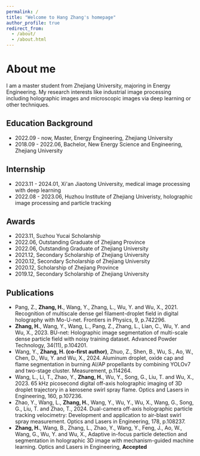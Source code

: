```yaml
---
permalink: /
title: "Welcome to Hang Zhang's homepage"
author_profile: true
redirect_from: 
  - /about/
  - /about.html
---
```

# About me
I am a master student from Zhejiang University, majoring in Energy Engineering. My research interests like industrial image processing including holographic images and microscopic images via deep learning or other techniques.



## Education Background
* 2022.09 - now, Master, Energy Engineering, Zhejiang University
* 2018.09 - 2022.06, Bachelor, New Energy Science and Engineering, Zhejiang University
## Internship
* 2023.11 - 2024.01, Xi'an Jiaotong University, medical image processing with deep learning
* 2022.08 - 2023.06, Huzhou Institute of Zhejiang Univeristy, holographic image processing and particle tracking
## Awards
* 2023.11, Suzhou Yucai Scholarship
* 2022.06, Outstanding Graduate of Zhejiang Province
* 2022.06, Outstanding Graduate of Zhejiang University
* 2021.12, Secondary Scholarship of Zhejiang University
* 2020.12, Secondary Scholarship of Zhejiang University
* 2020.12, Scholarship of Zhejiang Province
* 2019.12, Secondary Scholarship of Zhejiang University
## Publications
* Pang, Z., **Zhang, H.**, Wang, Y., Zhang, L., Wu, Y. and Wu, X., 2021. Recognition of multiscale dense gel filament-droplet field in digital holography with Mo-U-net. Frontiers in Physics, 9, p.742296.
* **Zhang, H.**, Wang, Y., Wang, L., Pang, Z., Zhang, L., Lian, C., Wu, Y. and Wu, X., 2023. BU-net: Holographic image segmentation of multi-scale dense particle field with noisy training dataset. Advanced Powder Technology, 34(11), p.104201.
* Wang, Y., **Zhang, H. (co-first author)**, Zhuo, Z., Shen, B., Wu, S., Ao, W., Chen, D., Wu, Y. and Wu, X., 2024. Aluminum droplet, oxide cap and flame segmentation in burning Al/AP propellants by combining YOLOv7 and two-stage cluster. Measurement, p.114264.
* Wang, L., Li, T., Zhao, Y., **Zhang, H.**, Wu, Y., Song, G., Liu, T. and Wu, X., 2023. 65 kHz picosecond digital off-axis holographic imaging of 3D droplet trajectory in a kerosene swirl spray flame. Optics and Lasers in Engineering, 160, p.107236.
* Zhao, Y., Wang, L., **Zhang, H.**, Wang, Y., Wu, Y., Wu, X., Wang, G., Song, G., Liu, T. and Zhao, T., 2024. Dual-camera off-axis holographic particle tracking velocimetry: Development and application to air-blast swirl spray measurement. Optics and Lasers in Engineering, 178, p.108237.
* **Zhang, H.**, Wang, B., Zhang, L., Zhao, Y., Wang, Y., Feng, J., Ao, W., Wang, G., Wu, Y. and Wu, X., Adaptive in-focus particle detection and segmentation in holographic 3D image with mechanism-guided machine learning. Optics and Lasers in Engineering, **Accepted**
